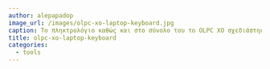 ```yaml
---
author: alepapadop
image_url: /images/olpc-xo-laptop-keyboard.jpg
caption: Το πληκτρολόγιο καθώς και στο σύνολο του το OLPC XO σχεδιάστηκε ώστε να αντέχει τις κακουχίες, την υγρασία, την σκόνη και τις υψηλές θερμοκρασίες.
title: olpc-xo-laptop-keyboard
categories:
  - tools
---
```

